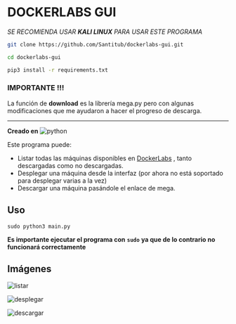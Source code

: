# DOCKERLABS GUI

*SE RECOMIENDA USAR **KALI LINUX** PARA USAR ESTE PROGRAMA*

```bash
git clone https://github.com/Santitub/dockerlabs-gui.git

cd dockerlabs-gui

pip3 install -r requirements.txt 
```
### IMPORTANTE !!!

La función de **download** es la librería mega.py pero con algunas modificaciones que me ayudaron a hacer el progreso de descarga.

---

**Creado en** ![python](https://img.shields.io/badge/python-3.12.9-3670A0?logo=python&logoColor=ffdd54)

Este programa puede:
- Listar todas las máquinas disponibles en [DockerLabs](https://dockerlabs.es) , tanto descargadas como no descargadas.
- Desplegar una máquina desde la interfaz (por ahora no está soportado para desplegar varias a la vez)
- Descargar una máquina pasándole el enlace de mega.

## Uso

```
sudo python3 main.py
```
**Es importante ejecutar el programa con** **```sudo```** **ya que de lo contrario no funcionará correctamente**

## Imágenes

![listar](https://github.com/user-attachments/assets/46dd4bd1-9f88-4190-a1e0-53b94363469a)

![desplegar](https://github.com/user-attachments/assets/bb591d8d-7117-43dd-9316-be469b134d7c)

![descargar](https://github.com/user-attachments/assets/f07e1a7f-8b09-4adf-9525-47dd3cdcbe5c)
